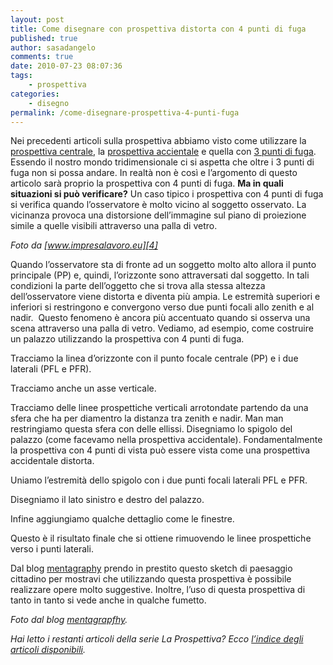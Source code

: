 ```yaml
---
layout: post
title: Come disegnare con prospettiva distorta con 4 punti di fuga
published: true
author: sasadangelo
comments: true
date: 2010-07-23 08:07:36
tags:
    - prospettiva
categories:
    - disegno
permalink: /come-disegnare-prospettiva-4-punti-fuga
---
```



Nei precedenti articoli sulla prospettiva abbiamo visto come utilizzare la [prospettiva centrale][1], la [prospettiva accientale][2] e quella con [3 punti di fuga][3]. Essendo il nostro mondo tridimensionale ci si aspetta che oltre i 3 punti di fuga non si possa andare. In realtà non è così e l&#8217;argomento di questo articolo sarà proprio la prospettiva con 4 punti di fuga. **Ma in quali situazioni si può verificare?** Un caso tipico i prospettiva con 4 punti di fuga si verifica quando l&#8217;osservatore è molto vicino al soggetto osservato. La vicinanza provoca una distorsione dell&#8217;immagine sul piano di proiezione simile a quelle visibili attraverso una palla di vetro.


  




_Foto da [www.impresalavoro.eu][4]_

Quando l&#8217;osservatore sta di fronte ad un soggetto molto alto allora il punto principale (PP) e, quindi, l&#8217;orizzonte sono attraversati dal soggetto. In tali condizioni la parte dell&#8217;oggetto che si trova alla stessa altezza dell&#8217;osservatore viene distorta e diventa più ampia. Le estremità superiori e inferiori si restringono e convergono verso due punti focali allo zenith e al nadir.  Questo fenomeno è ancora più accentuato quando si osserva una scena attraverso una palla di vetro. Vediamo, ad esempio, come costruire un palazzo utilizzando la prospettiva con 4 punti di fuga.

Tracciamo la linea d&#8217;orizzonte con il punto focale centrale (PP) e i due laterali (PFL e PFR).


  


Tracciamo anche un asse verticale.


  


Tracciamo delle linee prospettiche verticali arrotondate partendo da una sfera che ha per diamentro la distanza tra zenith e nadir. Man man restringiamo questa sfera con delle ellissi. Disegniamo lo spigolo del palazzo (come facevamo nella prospettiva accidentale). Fondamentalmente la prospettiva con 4 punti di vista può essere vista come una prospettiva accidentale distorta.


  


Uniamo l&#8217;estremità dello spigolo con i due punti focali laterali PFL e PFR.


  


Disegniamo il lato sinistro e destro del palazzo.


  


Infine aggiungiamo qualche dettaglio come le finestre.


  


Questo è il risultato finale che si ottiene rimuovendo le linee prospettiche verso i punti laterali.


  


Dal blog [mentagraphy][5] prendo in prestito questo sketch di paesaggio cittadino per mostravi che utilizzando questa prospettiva è possibile realizzare opere molto suggestive. Inoltre, l&#8217;uso di questa prospettiva di tanto in tanto si vede anche in qualche fumetto.


  


_Foto dal blog [mentagrapfhy][5]._

_Hai letto i restanti articoli della serie La Prospettiva? Ecco [l’indice degli articoli disponibili][6]._



 [1]: https://www.disegnoepittura.it/prospettiva-centrale/
 [2]: https://www.disegnoepittura.it/prospettiva-accidentale/
 [3]: https://www.disegnoepittura.it/siete-capaci-disegnare-utilizzando-prospettiva-3-punti-fuga/
 [4]: http://www.impresalavoro.eu
 [5]: http://brianluesang.blogspot.com/
 [6]: https://www.disegnoepittura.it/prospettiva/ "La Prospettiva"
